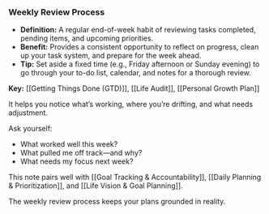 ### Weekly Review Process

- **Definition:** A regular end-of-week habit of reviewing tasks completed, pending items, and upcoming priorities.
- **Benefit:** Provides a consistent opportunity to reflect on progress, clean up your task system, and prepare for the week ahead.
- **Tip:** Set aside a fixed time (e.g., Friday afternoon or Sunday evening) to go through your to-do list, calendar, and notes for a thorough review.

**Key:** [[Getting Things Done (GTD)]], [[Life Audit]], [[Personal Growth Plan]]


It helps you notice what’s working, where you’re drifting, and what needs adjustment.

Ask yourself:
- What worked well this week?
- What pulled me off track—and why?
- What needs my focus next week?

This note pairs well with [[Goal Tracking & Accountability]], [[Daily Planning & Prioritization]], and [[Life Vision & Goal Planning]].

The weekly review process keeps your plans grounded in reality.